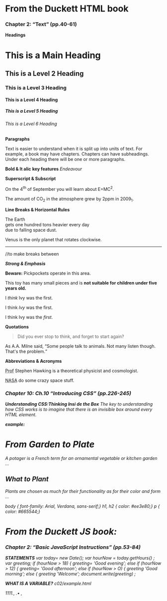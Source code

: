 # From the Duckett HTML book

### Chapter 2: “Text” (pp.40-61)

**Headings**
<h1>This is a Main Heading</h1>
<h2>This is a Level 2 Heading</h2>
<h3>This is a Level 3 Heading</h3>
<h4>This is a Level 4 Heading</h4>
<h5>This is a Level 5 Heading</h5>
<h6>This is a Level 6 Heading</h6>

**Paragraphs**
<p>Text is easier to understand when it is split up
into units of text. For example, a book may have
chapters. Chapters can have subheadings. Under
each heading there will be one or more
paragraphs.</p>

**Bold & It alic**
<b>key features</b>
<i>Endeavour</i>

**Superscript & Subscript**
<p>On the 4<sup>th</sup> of September you will learn
about E=MC<sup>2</sup>.</p>
<p>The amount of CO<sub>2</sub> in the atmosphere
grew by 2ppm in 2009<sub>1</sub>.</p>

**Line Breaks & Horizontal Rules**
<p>The Earth<br />gets one hundred tons heavier
every day<br />due to falling space dust.</p>

<p>Venus is the only planet that rotates
clockwise.</p>
<hr /> //to make breaks between <p>
  
 ***Strong & Emphasis***
 <p><strong>Beware:</strong> Pickpockets operate in
this area.</p>
<p>This toy has many small pieces and is <strong>not
suitable for children under five years old.
</strong></p>

<p>I <em>think</em> Ivy was the first.</p>
<p>I think <em>Ivy</em> was the first.</p>
<p>I think Ivy was the <em>first</em>.</p>

**Quotations**
<blockquote cite="http://en.wikipedia.org/wiki/
Winnie-the-Pooh">
<p>Did you ever stop to think, and forget to start
again?</p>
</blockquote>
<p>As A.A. Milne said, <q>Some people talk to
animals. Not many listen though. That's the
problem.</q></p>

**Abbreviations & Acronyms**
<p><abbr title="Professor">Prof</abbr> Stephen
Hawking is a theoretical physicist and
cosmologist.</p>
<p><acronym title="National Aeronautics and Space
Administration">NASA</acronym> do some crazy
space stuff.</p>

***<address>***
  
  ### Chapter 10: Ch.10 “Introducing CSS” (pp.226-245)
  
  **Understanding CSS:Thinking Insi de the Box**
  The key to understanding how CSS works is to imagine that there is an invisible box around
every HTML element.

**example:**
<!DOCTYPE html>
<html>
<head>
<title>Introducing CSS</title>
<link href="css/example.css" type="text/css"
rel="stylesheet" />
</head>
<body>
<h1>From Garden to Plate</h1>
<p>A <i>potager</i> is a French term for an
ornamental vegetable or kitchen garden ... </p>
<h2>What to Plant</h2>
<p>Plants are chosen as much for their functionality
as for their color and form ... </p>
</body>
</html>
body {
font-family: Arial, Verdana, sans-serif;}
h1, h2 {
color: #ee3e80;}
p {
color: #665544;}

  
 # From the Duckett JS book:
 ### Chapter 2: “Basic JavaScript Instructions” (pp.53-84)
 
 **STATEMENTS**
 var today= new Date{);
var hourNow = today.getHours{) ;
var greeting;
if (hourNow > 18) {
greeting= 'Good evening';
else if (hourNow > 12) {
greeting= 'Good afternoon';
else if (hourNow > O) {
greeting 'Good morning';
else {
greeting 'Welcome';
document.write(greeting) ;

**WHAT IS A VARIABLE?**
c02/example.html
<!DOCTYPE html>
<html>
<head>
1111., .• ,
<title>JavaScript &amp; jQuery - Chapter 2: Basic JavaScript Instructions -
Example</ title>
<link rel="stylesheet" href="css/c02.css" />
</head>
<body>
<hl>Elderflower</hl>
<div id="content">
<div id="greeting" class="message">Hello! </div>
<table>
<tr>
<td>Custom sign: </ td>
<td id="userSign"></ td>
</ tr>
<tr>
<td>Total tiles: </td>
<td id="ti l es "></td>
</tr>
<tr>
<td>Subtotal: </td>
<td id="subTotal">$</ td>
</ tr>
<tr>
<td>Shipping: </ td>
<td id="shipping">$</td>
</tr>
<tr>
<td>Grand total: </td>
<td id="grandTotal ">S</td>
</tr>
</ table>
<a href="D" class="action">Pay Now</ a>
</div>
<script src="js/ example.js"></ script>
</body>
</html>
